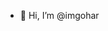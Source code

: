 - 👋 Hi, I’m @imgohar

<!---
imgohar/imgohar is a ✨ special ✨ repository because its `README.md` (this file) appears on your GitHub profile.
You can click the Preview link to take a look at your changes.
--->
